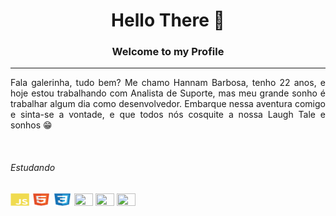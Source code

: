 <div align="center"> 
  <h1 >Hello There 🖖</h1>
  <h3 >Welcome to my Profile</h3>  
  <hr>
  <p align="justify">Fala galerinha, tudo bem? Me chamo Hannam Barbosa, tenho 22 anos, e hoje estou trabalhando com Analista de Suporte, mas meu grande sonho é trabalhar algum dia como desenvolvedor. Embarque nessa aventura comigo e sinta-se a vontade, e que todos nós cosquite a nossa Laugh Tale e sonhos 😁</p>
</div>

<div><br>
  <h6>Estudando</h6>
  <img align="center" height="20" width="30" src="https://raw.githubusercontent.com/devicons/devicon/master/icons/javascript/javascript-plain.svg">
  <img align="center" height="20" width="30" src="https://raw.githubusercontent.com/devicons/devicon/master/icons/html5/html5-original.svg">
  <img align="center" height="20" width="30" src="https://raw.githubusercontent.com/devicons/devicon/master/icons/css3/css3-original.svg">
  <img align="center" height="20" width="30" src="https://cdn.jsdelivr.net/gh/devicons/devicon/icons/bootstrap/bootstrap-original-wordmark.svg" /> 
  <img align="center" height="20" width="30" src="https://cdn.jsdelivr.net/gh/devicons/devicon/icons/mysql/mysql-original.svg"/> 
  <img align="center" height="20" width="30" src="https://cdn.jsdelivr.net/gh/devicons/devicon/icons/php/php-original.svg" />      
</div>

